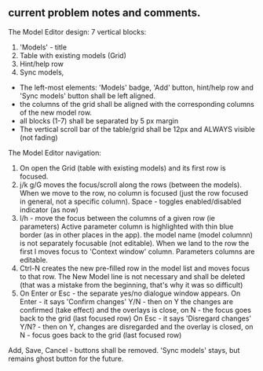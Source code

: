 ## current problem notes and comments.

The Model Editor design:
7 vertical blocks:
1. 'Models' - title
2. Table with existing models (Grid)
6. Hint/help row
7. Sync models,

- The left-most elements: 'Models' badge, 'Add' button, hint/help row and 'Sync models' button shall be left aligned.
- the columns of the grid shall be aligned with the corresponding columns of the new model row.
- all blocks (1-7) shall be separated by 5 px margin
- The vertical scroll bar of the table/grid shall be 12px and ALWAYS visible (not fading)

The Model Editor navigation:

1. On open the Grid (table with existing models) and its first row is focused.
2. j/k g/G moves the focus/scroll along the rows (between the models). When we move to the row, no column is focused (just the row focused in general, not a specific column). Space - toggles enabled/disabled indicator (as now)
3. l/h - move the focus between the columns of a given row (ie parameters) Active parameter column is highlighted with thin blue border (as in other places in the app). the model name (model columnn) is not separately focusable (not editable). When we land to the row the first l moves focus to 'Context window' column. Parameters columns are editable.
4. Ctrl-N creates the new pre-filled row in the model list and moves focus to that row. The New Model line is not necessary and shall be deleted (that was a mistake from the beginning, that's why it was so difficult)
5. On Enter or Esc  - the separate yes/no dialogue window appears. On Enter - it says 'Confirm changes' Y/N - then on Y the changes are confirmed (take effect) and the overlays is close, on N - the focus goes back to the grid (last focused row) 
On Esc - it says 'Disregard changes' Y/N? - then on Y, changes are disregarded and the overlay is closed, on N - focus goes back to the grid (last focused row)

Add, Save, Cancel - buttons shall be removed. 'Sync models' stays, but remains ghost button for the future.